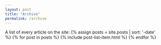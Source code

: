 ```yaml
---
layout: post
title: "Archive"
permalink: /archive
---
```


A list of every article on the site:
{% assign posts = site.posts | sort: '-date' %}
{% for post in posts %}
  {% include post-list-item.html %}
{% endfor %}